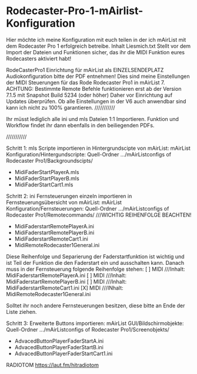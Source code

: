# Rodecaster-Pro-1-mAirlist-Konfiguration
Hier möchte ich meine Konfiguration mit euch teilen in der ich mAirList mit dem Rodecaster Pro 1 erfolgreich betreibe. 
Inhalt Liesmich.txt
Stellt vor dem Import der Dateien und Funktionen sicher, das ihr die MIDI Funktion eures Rodecasters aktiviert habt!

RodeCasterPro1 Einrichtung für mAirList als EINZELSENDEPLATZ
Audiokonfiguration bitte der PDF entnehmen!
Dies sind meine Einstellungen der MIDI Steuerungen für das Rode Rodecaster Pro1 in mAirList 7.
ACHTUNG: Bestimmte Remote Befehle funktionieren erst ab der Version 7.1.5 mit Snapshot Build 5234 (oder höher)
Daher vor Einrichtung auf Updates überprüfen.
Ob alle Einstellungen in der V6 auch anwendbar sind kann ich nicht zu 100% garantieren.
///////////

Ihr müsst lediglich alle ini und mls Dateien 1:1 Importieren. 
Funktion und Workflow findet ihr dann ebenfalls in den beiliegenden PDFs.

///////////

Schritt 1:
mls Scripte importieren in Hintergrundscipte von mAirList:
mAirList Konfiguration/Hintergundscripte:
Quell-Ordner .../mAirListconfigs of Rodecaster Pro1/Backgroundscipts/
- MidiFaderStartPlayerA.mls
- MidiFaderStartPlayerB.mls
- MidiFaderStartCart1.mls

Schritt 2:
ini Fernsteuerungen einzeln importieren in Fernsteuerungsübersicht von mAirList:
mAirList Konfiguration/Fernsteuerungen:
Quell-Ordner .../mAirListconfigs of Rodecaster Pro1/Remotecommands/ 		///WICHTIG REIHENFOLGE BEACHTEN!
- MidiFaderstartRemotePlayerA.ini
- MidiFaderstartRemotePlayerB.ini
- MidiFaderstartRemoteCart1.ini
- MidiRemoteRodecaster1General.ini

Diese Reihenfolge und Separierung der Faderstartfunktion ist wichtig und ist Teil der Funktion
die den Faderstart ein und ausschalten kann.
Danach muss in der Fernsteuerung folgende Reihenfolge stehen: 
[ ] MIDI 					///Inhalt: MidiFaderstartRemotePlayerA.ini
[ ] MIDI 					///Inhalt: MidiFaderstartRemotePlayerB.ini
[ ] MIDI 					///Inhalt: MidiFaderstartRemoteCart1.ini
[X] MIDI 					///INhalt: MidiRemoteRodecaster1General.ini

Solltet ihr noch andere Fernsteuerungen besitzen, diese bitte an Ende der Liste ziehen.

Schritt 3:
Erweiterte Buttons importieren: 
mAirList GUI/Bildschirmobjekte:
Quell-Ordner .../mAirListconfigs of Rodecaster Pro1/Screenobjekts/
- AdvacedButtonPlayerFaderStartA.ini
- AdvacedButtonPlayerFaderStartB.ini
- AdvacedButtonPlayerFaderStartCart1.ini

RADIOTOM
https://laut.fm/hitradiotom
